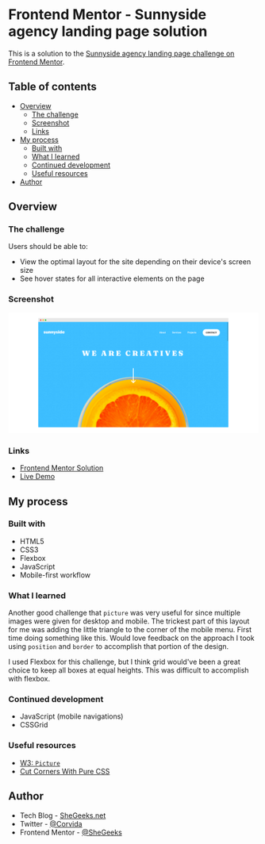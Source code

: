 # Frontend Mentor - Sunnyside agency landing page solution

This is a solution to the [Sunnyside agency landing page challenge on Frontend Mentor](https://www.frontendmentor.io/challenges/sunnyside-agency-landing-page-7yVs3B6ef). 

## Table of contents

- [Overview](#overview)
  - [The challenge](#the-challenge)
  - [Screenshot](#screenshot)
  - [Links](#links)
- [My process](#my-process)
  - [Built with](#built-with)
  - [What I learned](#what-i-learned)
  - [Continued development](#continued-development)
  - [Useful resources](#useful-resources)
- [Author](#author)

## Overview

### The challenge

Users should be able to:

- View the optimal layout for the site depending on their device's screen size
- See hover states for all interactive elements on the page

### Screenshot

![Desktop Screenshot](desktop-ss.png)

### Links

- [Frontend Mentor Solution](https://www.frontendmentor.io/solutions/mobilefirst-and-accessible-base-apparel-coming-soon-page-5IxXamMSS)
- [Live Demo](https://shegeeks.github.io/Frontend-Mentor-Projects/base-apparel/)

## My process

### Built with

- HTML5
- CSS3
- Flexbox
- JavaScript
- Mobile-first workflow

### What I learned

Another good challenge that `picture` was very useful for since multiple images were given for desktop and mobile. The trickest part of this layout for me was adding the little triangle to the corner of the mobile menu. First time doing something like this. Would love feedback on the approach I took using `position` and `border` to accomplish that portion of the design. 

I used Flexbox for this challenge, but I think grid would've been a great choice to keep all boxes at equal heights. This was difficult to accomplish with flexbox.

### Continued development

- JavaScript (mobile navigations)
- CSSGrid

### Useful resources

- [W3: `Picture`](https://www.w3schools.com/html/html_images_picture.asp)
- [Cut Corners With Pure CSS](https://www.w3docs.com/snippets/css/how-to-cut-corners-with-pure-css.html)

## Author

- Tech Blog - [SheGeeks.net](https://shegeeks.net)
- Twitter - [@Corvida](https://www.twitter.com/corvida)
- Frontend Mentor - [@SheGeeks](https://www.frontendmentor.io/profile/shegeeks)